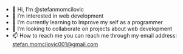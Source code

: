 - 👋 Hi, I’m @stefanmomcilovic
- 👀 I’m interested in web development
- 🌱 I’m currently learning to Improve my self as a programmer
- 💞️ I’m looking to collaborate on projects about web development 
- 📫 How to reach me you can reach me through my email address: stefan.momcilovic001@gmail.com
